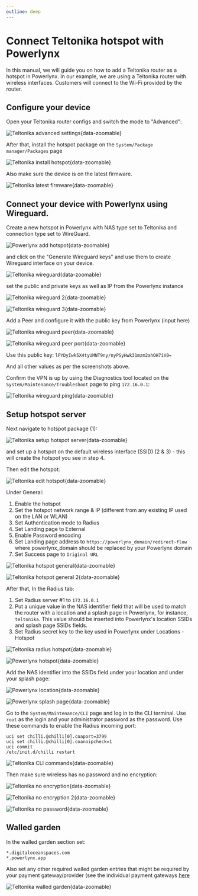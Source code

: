 ```yaml
---
outline: deep
---
```


# Connect Teltonika hotspot with Powerlynx

In this manual, we will guide you on how to add a Teltonika router as a hotspot in Powerlynx.
In our example, we are using a Teltonika router with wireless interfaces. Customers will connect to the Wi-Fi provided by the router.

## Configure your device

Open your Teltonika router configs and switch the mode to "Advanced":

![Teltonika advanced settings](images/teltonika_advanced_settings.png){data-zoomable}

After that, install the hotspot package on the `System/Package manager/Packages` page

![Teltonika install hotspot](images/teltonika_install_hotspot.png){data-zoomable}

Also make sure the device is on the latest firmware.

![Teltonika latest firmware](images/teltonika_latest_os.png){data-zoomable}

## Connect your device with Powerlynx using Wireguard. 

Create a new hotspot in Powerlynx with NAS type set to Teltonika and connection type set to WireGuard.

![Powerlynx add hotspot](images/add_hotspot_teltonika.png){data-zoomable}

and click on the "Generate Wireguard keys" and use them to create Wireguard interface on your device.

![Teltonika wireguard](images/teltonika_add_wireguard.png){data-zoomable}

set the public and private keys as well as IP from the Powerlynx instance

![Teltonika wireguard 2](images/teltonika_add_wireguard_2.png){data-zoomable}

![Teltonika wireguard 3](images/teltonika_add_wireguard_3.png){data-zoomable}

Add a Peer and configure it with the public key from Powerlynx (input here)

![Teltonika wireguard peer](images/teltonika_add_wireguard_4.png){data-zoomable}

![Teltonika wireguard peer port](images/teltonika_add_wireguard_5.png){data-zoomable}

Use this public key: `lPYDyIwk5X4tyUMNT9ny/nyPSyHwk31mzm2ahOH7iV0=`

And all other values as per the screenshots above.

Confirm the VPN is up by using the Diagnostics tool located on the `System/Maintenance/Troubleshoot` page to ping `172.16.0.1`:

![Teltonika wireguard ping](images/teltonika_ping.png){data-zoomable}

## Setup hotspot server

Next navigate to hotspot package (1):

![Teltonika setup hotspot server](images/teltonika_setup_hotspot.png){data-zoomable}

and set up a hotspot on the default wireless interface (SSID) (2 & 3) - this will create the hotspot you see in step 4.

Then edit the hotspot:

![Teltonika edit hotspot](images/teltonika_edit_hotspot.png){data-zoomable}

Under General:

1. Enable the hotspot
2. Set the hotspot network range & IP (different from any existing IP used on the LAN or WLAN)
3. Set Authentication mode to Radius
4. Set Landing page to External
5. Enable Password encoding
6. Set Landing page address to `https://powerlynx_domain/redirect-flow` where powerlynx_domain should be replaced by your Powerlynx domain
7. Set Success page to `Original URL`

![Teltonika hotspot general](images/teltonika_hotspot_general.png){data-zoomable}

![Teltonika hotspot general 2](images/teltonika_general_2.png){data-zoomable}

After that, In the Radius tab:

1. Set Radius server #1 to `172.16.0.1`
2. Put a unique value in the NAS identifier field that will be used to match the router with a location and a splash page in Powerlynx, for instance, `teltonika`. This value should be inserted into Powerlynx's location SSIDs and splash page SSIDs fields.
3. Set Radius secret key to the key used in Powerlynx under Locations - Hotspot

![Teltonika radius hotspot](images/teltonika_radius_2.png){data-zoomable}

![Powerlynx hotspot](images/powerlynx_hotspot.png){data-zoomable}

Add the NAS identifier into the SSIDs field under your location and under your splash page:

![Powerlynx location](images/powerlynx_location_ssid.png){data-zoomable}

![Powerlynx splash page](images/powerlynx_splash_page.png){data-zoomable}

Go to the `System/Maintenance/CLI` page and log in to the CLI terminal. Use `root` as the login and your administrator password as the password. Use these commands to enable the Radius incoming port:
```
uci set chilli.@chilli[0].coaport=3799
uci set chilli.@chilli[0].coanoipcheck=1
uci commit
/etc/init.d/chilli restart
```

![Teltonika CLI commands](images/teltonika_cli_commands.png){data-zoomable}

Then make sure wireless has no password and no encryption:

![Teltonika no encryption](images/teltonika_no_encryption.png){data-zoomable}

![Teltonika no encryption 2](images/teltonik_no_encryption_2.png){data-zoomable}

![Teltonika no password](images/teltonika_no_password.png){data-zoomable}

## Walled garden

In the walled garden section set: 

```
*.digitaloceanspaces.com 
*.powerlynx.app
```

Also set any other required walled garden entries that might be required by your payment gateway/provider (see the individual payment gateways [here](https://docs.powerlynx.app/finance/main.html)

![Teltonika walled garden](images/teltonika_walled_garden.png){data-zoomable}

